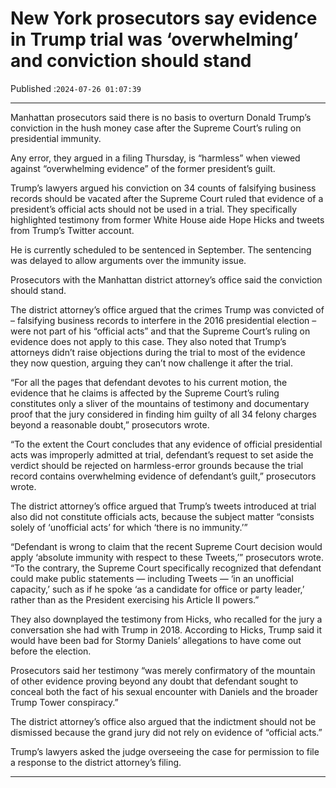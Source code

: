 # New York prosecutors say evidence in Trump trial was ‘overwhelming’ and conviction should stand

Published :`2024-07-26 01:07:39`

---

Manhattan prosecutors said there is no basis to overturn Donald Trump’s conviction in the hush money case after the Supreme Court’s ruling on presidential immunity.

Any error, they argued in a filing Thursday, is “harmless” when viewed against “overwhelming evidence” of the former president’s guilt.

Trump’s lawyers argued his conviction on 34 counts of falsifying business records should be vacated after the Supreme Court ruled that evidence of a president’s official acts should not be used in a trial. They specifically highlighted testimony from former White House aide Hope Hicks and tweets from Trump’s Twitter account.

He is currently scheduled to be sentenced in September. The sentencing was delayed to allow arguments over the immunity issue.

Prosecutors with the Manhattan district attorney’s office said the conviction should stand.

The district attorney’s office argued that the crimes Trump was convicted of – falsifying business records to interfere in the 2016 presidential election – were not part of his “official acts” and that the Supreme Court’s ruling on evidence does not apply to this case. They also noted that Trump’s attorneys didn’t raise objections during the trial to most of the evidence they now question, arguing they can’t now challenge it after the trial.

“For all the pages that defendant devotes to his current motion, the evidence that he claims is affected by the Supreme Court’s ruling constitutes only a sliver of the mountains of testimony and documentary proof that the jury considered in finding him guilty of all 34 felony charges beyond a reasonable doubt,” prosecutors wrote.

“To the extent the Court concludes that any evidence of official presidential acts was improperly admitted at trial, defendant’s request to set aside the verdict should be rejected on harmless-error grounds because the trial record contains overwhelming evidence of defendant’s guilt,” prosecutors wrote.

The district attorney’s office argued that Trump’s tweets introduced at trial also did not constitute officials acts, because the subject matter “consists solely of ‘unofficial acts’ for which ‘there is no immunity.’”

“Defendant is wrong to claim that the recent Supreme Court decision would apply ‘absolute immunity with respect to these Tweets,’” prosecutors wrote. “To the contrary, the Supreme Court specifically recognized that defendant could make public statements — including Tweets — ‘in an unofficial capacity,’ such as if he spoke ‘as a candidate for office or party leader,’ rather than as the President exercising his Article II powers.”

They also downplayed the testimony from Hicks, who recalled for the jury a conversation she had with Trump in 2018. According to Hicks, Trump said it would have been bad for Stormy Daniels’ allegations to have come out before the election.

Prosecutors said her testimony “was merely confirmatory of the mountain of other evidence proving beyond any doubt that defendant sought to conceal both the fact of his sexual encounter with Daniels and the broader Trump Tower conspiracy.”

The district attorney’s office also argued that the indictment should not be dismissed because the grand jury did not rely on evidence of “official acts.”

Trump’s lawyers asked the judge overseeing the case for permission to file a response to the district attorney’s filing.

---

